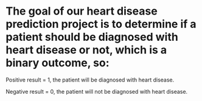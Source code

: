 #  The goal of our heart disease prediction project is to determine if a patient should be diagnosed with heart disease or not, which is a binary outcome, so:

Positive result = 1, the patient will be diagnosed with heart disease.

Negative result = 0, the patient will not be diagnosed with heart disease. 
